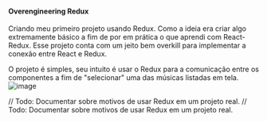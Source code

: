 #### Overengineering Redux

Criando meu primeiro projeto usando Redux. Como a ideia era criar algo extremamente básico a fim de por em prática o que aprendi com React-Redux. Esse projeto conta com um jeito bem overkill para implementar a conexão entre React e Redux.

O projeto é simples, seu intuito é usar o Redux para a comunicação entre os componentes a fim de "selecionar" uma das músicas listadas em tela.
![image](https://user-images.githubusercontent.com/42384045/64134676-9fc8f500-cdb6-11e9-91b0-b0f99455aeeb.png)

// Todo: Documentar sobre motivos de usar Redux em um projeto real.
// Todo: Documentar sobre motivos de usar Redux em um projeto real.
